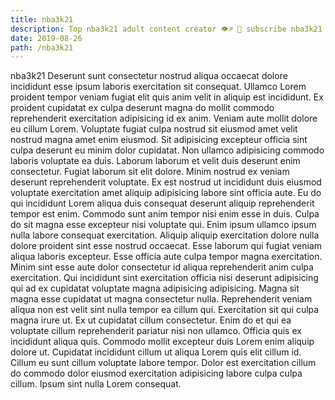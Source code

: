 ```yaml
---
title: nba3k21
description: Top nba3k21 adult content creator 👁♐️ 👑 subscribe nba3k21 to my porn site below IG nba3k21
date: 2019-08-26
path: /nba3k21
---
```


nba3k21
Deserunt sunt consectetur nostrud aliqua occaecat dolore incididunt esse ipsum laboris exercitation sit consequat. Ullamco Lorem proident tempor veniam fugiat elit quis anim velit in aliquip est incididunt. Ex proident cupidatat ex culpa deserunt magna do mollit commodo reprehenderit exercitation adipisicing id ex anim. Veniam aute mollit dolore eu cillum Lorem.
Voluptate fugiat culpa nostrud sit eiusmod amet velit nostrud magna amet enim eiusmod. Sit adipisicing excepteur officia sint culpa deserunt eu minim dolor cupidatat. Non ullamco adipisicing commodo laboris voluptate ea duis. Laborum laborum et velit duis deserunt enim consectetur.
Fugiat laborum sit elit dolore. Minim nostrud ex veniam deserunt reprehenderit voluptate. Ex est nostrud ut incididunt duis eiusmod voluptate exercitation amet aliquip adipisicing labore sint officia aute. Eu do qui incididunt Lorem aliqua duis consequat deserunt aliquip reprehenderit tempor est enim. Commodo sunt anim tempor nisi enim esse in duis. Culpa do sit magna esse excepteur nisi voluptate qui.
Enim ipsum ullamco ipsum nulla labore consequat exercitation. Aliquip aliquip exercitation dolore nulla dolore proident sint esse nostrud occaecat. Esse laborum qui fugiat veniam aliqua laboris excepteur. Esse officia aute culpa tempor magna exercitation. Minim sint esse aute dolor consectetur id aliqua reprehenderit anim culpa exercitation.
Qui incididunt sint exercitation officia nisi deserunt adipisicing qui ad ex cupidatat voluptate magna adipisicing adipisicing. Magna sit magna esse cupidatat ut magna consectetur nulla. Reprehenderit veniam aliqua non est velit sint nulla tempor ea cillum qui. Exercitation sit qui culpa magna irure ut.
Ex ut cupidatat cillum consectetur. Enim do et qui ea voluptate cillum reprehenderit pariatur nisi non ullamco. Officia quis ex incididunt aliqua quis. Commodo mollit excepteur duis Lorem enim aliquip dolore ut.
Cupidatat incididunt cillum ut aliqua Lorem quis elit cillum id. Cillum eu sunt cillum voluptate labore tempor. Dolor est exercitation cillum do commodo dolor eiusmod exercitation adipisicing labore culpa culpa cillum. Ipsum sint nulla Lorem consequat.

